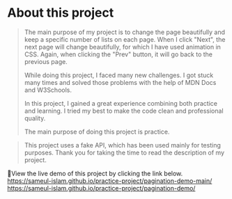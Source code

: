 # About this project
> The main purpose of my project is to change the page beautifully and keep a specific number of lists on each page. When I click "Next", the next page will change beautifully, for which I have used animation in CSS. Again, when clicking the "Prev" button, it will go back to the previous page.
>
> While doing this project, I faced many new challenges. I got stuck many times and solved those problems with the help of MDN Docs and W3Schools.
>
> In this project, I gained a great experience combining both practice and learning. I tried my best to make the code clean and professional quality.
>
> The main purpose of doing this project is practice.

> This project uses a fake API, which has been used mainly for testing purposes.
> Thank you for taking the time to read the description of my project.

🔗View the live demo of this project by clicking the link below.
 https://sameul-islam.github.io/practice-project/pagination-demo-main/
 https://sameul-islam.github.io/practice-project/pagination-demo/

